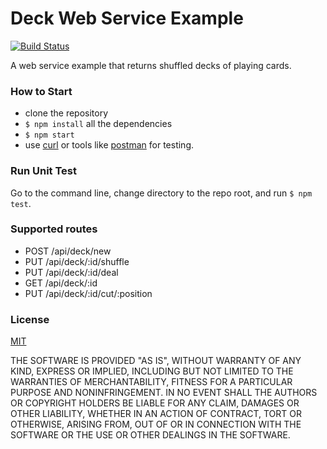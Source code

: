 # Deck Web Service Example
[![Build Status](https://travis-ci.org/gnehcc/deck-webservice-example.svg?branch=master)](https://travis-ci.org/gnehcc/deck-webservice-example)

A web service example that returns shuffled decks of playing cards.

### How to Start
- clone the repository
- `$ npm install` all the dependencies
- `$ npm start`
- use [curl](https://curl.haxx.se/) or tools like [postman](https://www.getpostman.com/) for testing.

### Run Unit Test
Go to the command line, change directory to the repo root, and run `$ npm test`.

### Supported routes
- POST /api/deck/new
- PUT /api/deck/:id/shuffle
- PUT /api/deck/:id/deal
- GET /api/deck/:id
- PUT /api/deck/:id/cut/:position


### License
[MIT](https://opensource.org/licenses/MIT)

THE SOFTWARE IS PROVIDED "AS IS", WITHOUT WARRANTY OF ANY KIND, EXPRESS OR IMPLIED, INCLUDING BUT NOT LIMITED TO THE WARRANTIES OF MERCHANTABILITY, FITNESS FOR A PARTICULAR PURPOSE AND NONINFRINGEMENT. IN NO EVENT SHALL THE AUTHORS OR COPYRIGHT HOLDERS BE LIABLE FOR ANY CLAIM, DAMAGES OR OTHER LIABILITY, WHETHER IN AN ACTION OF CONTRACT, TORT OR OTHERWISE, ARISING FROM, OUT OF OR IN CONNECTION WITH THE SOFTWARE OR THE USE OR OTHER DEALINGS IN THE SOFTWARE.
